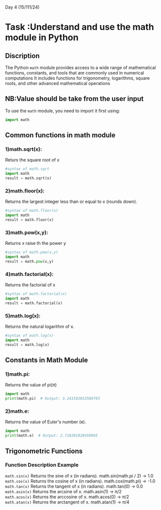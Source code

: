 Day 4 (15/111/24)

# Task :Understand and use the math module in Python

## Discription
The Python `math` module provides access to a wide range of mathematical functions, constants, and tools that are commonly used in numerical computations It includes functions for trigonometry, logarithms, square roots, and other advanced mathematical operations

## NB:Value should be take from the user input
To use the `math` module, you need to import it first using:
```python
import math
```

## Common functions in math module
### 1)math.sqrt(x):

Returs the square root of x
```python
#syntax of math.sqrt
import math
result = math.sqrt(x)

```
### 2)math.floor(x):

Returns the largest integer less than or equal to x (rounds down).
```python
#syntax of math.floor(x)
import math
result = math.floor(x)
```

### 3)math.pow(x,y):


Returns x raise th the power y
```python
#syntax of math.pow(x,y)
import math
result = math.pow(x,y)
```

### 4)math.factorial(x):

Returns the factorial of x
```python
#syntax of math.factorial(x)
import math
result = math.factorial(x)
```

### 5)math.log(x):

Returns the natural logarithm of x.	
```python
#syntax of math.log(x)
import math
result = math.log(x)
```

## Constants in Math Module
### 1)math.pi:

Returns the value of pi(π)
```python
import math
print(math.pi)  # Output: 3.141592653589793
```

### 2)math.e:

Returns the value of Euler's number (e).
```python
import math
print(math.e)  # Output: 2.718281828459045
```

## Trigonometric Functions
### Function	Description	Example
`math.sin(x)`	Returns the sine of x (in radians).	math.sin(math.pi / 2) → 1.0   
`math.cos(x)`	Returns the cosine of x (in radians).	math.cos(math.pi) → -1.0   
`math.tan(x)`	Returns the tangent of x (in radians).	math.tan(0) → 0.0   
`math.asin(x)`	Returns the arcsine of x.	math.asin(1) → π/2   
`math.acos(x)`	Returns the arccosine of x.	math.acos(0) → π/2   
`math.atan(x)`	Returns the arctangent of x.	math.atan(1) → π/4  
























